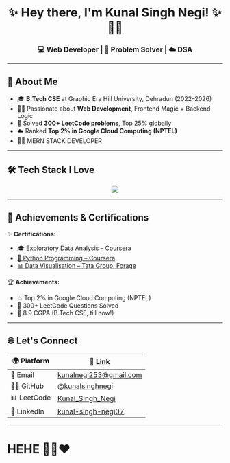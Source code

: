 <h1 align="center">✨ Hey there, I'm Kunal Singh Negi! ✨🦸‍♂️</h1>
<h3 align="center">💻 Web Developer | 🎯 Problem Solver | ☁️ DSA </h3>


---

## 📘 About Me

- 🎓 **B.Tech CSE** at Graphic Era Hill University, Dehradun (2022–2026)  
- 👨‍💻 Passionate about **Web Development**, Frontend Magic + Backend Logic  
- 🧠 Solved **300+ LeetCode problems**, Top 25% globally  
- ☁️ Ranked **Top 2% in Google Cloud Computing (NPTEL)**  
- 🦸‍♂️ MERN STACK DEVELOPER

---

## 🛠️ Tech Stack I Love

<div align="center">
  <img src="https://skillicons.dev/icons?i=react,nodejs,express,mongodb,js,ts,html,css,tailwind,bootstrap,materialui,redux,git,github,vercel,figma" />
</div>

---

## 🏅 Achievements & Certifications

✨ **Certifications:**
- [🎓 Exploratory Data Analysis – Coursera](https://www.coursera.org/account/accomplishments/verify/O1QG26E3M2XD)
- [📘 Python Programming – Coursera](https://www.coursera.org/account/accomplishments/verify/527VA37W4CNG)
- [📊 Data Visualisation – Tata Group, Forage](https://forage-uploads-prod.s3.amazonaws.com/completion-certificates/ifobHAoMjQs9s6bKS/MyXvBcppsW2FkNYCX_ifobHAoMjQs9s6bKS_73C7oJ6koPZmJB52A_1748730137498_completion_certificate.pdf)

🏆 **Achievements:**
- 💥 Top 2% in Google Cloud Computing (NPTEL)
- 🧠 300+ LeetCode Questions Solved
- 🎯 8.9 CGPA (B.Tech CSE, till now!)


---

## 🌐 Let's Connect

| 🌍 Platform | 🔗 Link |
|------------|---------|
| 📧 Email | [kunalnegi253@gmail.com](mailto:kunalnegi253@gmail.com) |
| 🧑‍💻 GitHub | [@kunalsinghnegi](https://github.com/kunalsinghnegi) |
| 📊 LeetCode | [Kunal_SIngh_Negi](https://leetcode.com/u/Kunal_SIngh_Negi/) |
| 💼 LinkedIn | [kunal-singh-negi07](https://www.linkedin.com/in/kunal-singh-negi07/) |

---

<h1>HEHE 🦸‍♂️❤️</h1>
